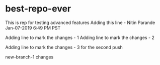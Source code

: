 # best-repo-ever
This is rep for testing advanced features
Adding this line - Nitin Parande Jan-07-2019 6:49 PM PST


Adding line to mark the changes - 1
Adding line to mark the changes - 2


Adding line to mark the changes - 3  for the second push



new-branch-1 changes
